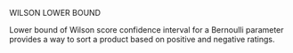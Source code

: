 WILSON LOWER BOUND

Lower bound of Wilson score confidence interval for a Bernoulli parameter provides a way to sort a product based on positive and negative ratings.
